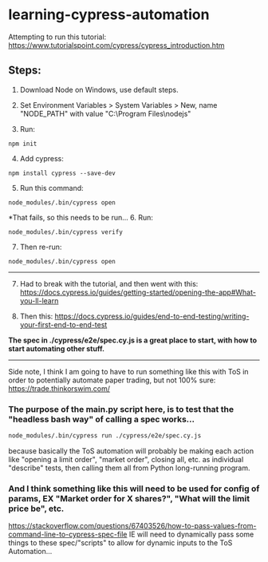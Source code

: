 # learning-cypress-automation

Attempting to run this tutorial: https://www.tutorialspoint.com/cypress/cypress_introduction.htm

## Steps:
1. Download Node on Windows, use default steps.
2. Set Environment Variables > System Variables > New, name "NODE_PATH" with value "C:\Program Files\nodejs"

3. Run:
```
npm init
```
4. Add cypress:
```
npm install cypress --save-dev
```
5. Run this command:
```
node_modules/.bin/cypress open
```
*That fails, so this needs to be run...
6. Run:
```
node_modules/.bin/cypress verify
```
7. Then re-run:
```
node_modules/.bin/cypress open
```

------------------

7. Had to break with the tutorial, and then went with this:
https://docs.cypress.io/guides/getting-started/opening-the-app#What-you-ll-learn

8. Then this:
https://docs.cypress.io/guides/end-to-end-testing/writing-your-first-end-to-end-test

**The spec in ./cypress/e2e/spec.cy.js is a great place to start, with how to start automating other stuff.**

--------------

Side note, I think I am going to have to run something like this with ToS in order to potentially automate paper trading, but not 100% sure: https://trade.thinkorswim.com/

### The purpose of the main.py script here, is to test that the "headless bash way" of calling a spec works... 

```bash
node_modules/.bin/cypress run ./cypress/e2e/spec.cy.js
```

because basically the ToS automation will probably be making  each action like "opening a limit order", "market order", closing all, etc. as individual "describe" tests, then calling them all from Python long-running program.

### And I think something like this will need to be used for config of params, EX "Market order for X shares?", "What will the limit price be", etc. 
https://stackoverflow.com/questions/67403526/how-to-pass-values-from-command-line-to-cypress-spec-file
IE will need to dynamically pass some things to these spec/"scripts" to allow for dynamic inputs to the ToS Automation...
